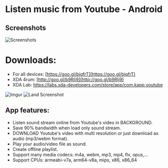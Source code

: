 # Listen music from Youtube - Android
## Screenshots
![Screenshots](http://i.imgur.com/NVxlZ6W.png?1)
# Downloads:
  * For all devices: [https://goo.gl/bjqfrT](https://goo.gl/bjqfrT)
  * XDA 4rum: [http://goo.gl/b9RIj9](http://goo.gl/b9RIj9)
  * XDA Lab: https://labs.xda-developers.com/store/app/com.kapp.youtube

![Imgur](https://i.imgur.com/RfQhnjam.png?1) ![Land Screenshot](https://i.imgur.com/3Qs7z1C.png?1)

## App features:
  * Listen sound stream online from Youtube's video in BACKGROUND.
  * Save 90% bandwidth when load only sound stream.
  * DOWNLOAD Youtube's video with multi resolution or just download as audio (mp3/webm format).
  * Play your audio/video file as sound.
  * Create offline playlist.
  * Support many media codecs: m4a, webm, mp3, mp4, flv, opus,...
  * Support CPUs: armeabi-v7a, arm64-v8a, mips, x86, x86_64

